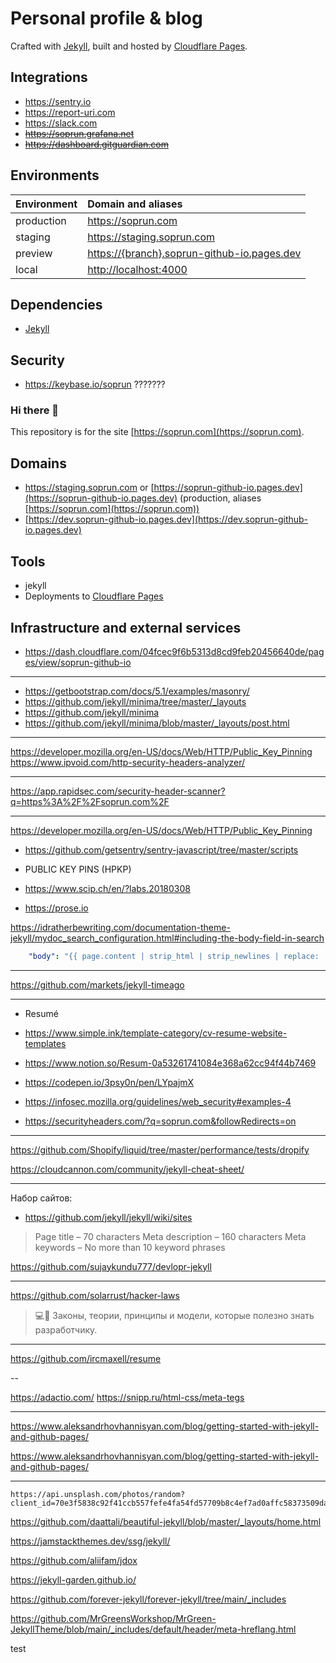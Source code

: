 # Personal profile & blog

Crafted with [Jekyll](https://github.com/mojombo/jekyll), built and hosted by
[Cloudflare Pages](https://developers.cloudflare.com/pages/).

## Integrations

- <https://sentry.io>
- <https://report-uri.com>
- <https://slack.com>
- ~~<https://soprun.grafana.net>~~
- ~~<https://dashboard.gitguardian.com>~~

## Environments

| Environment | Domain and aliases                          |
|:------------|:--------------------------------------------|
| production  | <https://soprun.com>                          |
| staging     | <https://staging.soprun.com>                  |
| preview     | <https://{branch}.soprun-github-io.pages.dev> |
| local       | <http://localhost:4000>                       |

## Dependencies

- [Jekyll](https://github.com/mojombo/jekyll/)

## Security

- <https://keybase.io/soprun> ???????

### Hi there 👋

This repository is for the site [https://soprun.com](https://soprun.com).

## Domains

- <https://staging.soprun.com> or [https://soprun-github-io.pages.dev](https://soprun-github-io.pages.dev) (production,
  aliases [https://soprun.com](https://soprun.com))
- [https://dev.soprun-github-io.pages.dev](https://dev.soprun-github-io.pages.dev)

## Tools

- jekyll
- Deployments to [Cloudflare Pages](https://developers.cloudflare.com/pages/)

## Infrastructure and external services

- <https://dash.cloudflare.com/04fcec9f6b5313d8cd9feb20456640de/pages/view/soprun-github-io>

---

- <https://getbootstrap.com/docs/5.1/examples/masonry/>
- <https://github.com/jekyll/minima/tree/master/_layouts>
- <https://github.com/jekyll/minima>
- <https://github.com/jekyll/minima/blob/master/_layouts/post.html>

---

<https://developer.mozilla.org/en-US/docs/Web/HTTP/Public_Key_Pinning>
<https://www.ipvoid.com/http-security-headers-analyzer/>

---

<https://app.rapidsec.com/security-header-scanner?q=https%3A%2F%2Fsoprun.com%2F>

---

<https://developer.mozilla.org/en-US/docs/Web/HTTP/Public_Key_Pinning>

- <https://github.com/getsentry/sentry-javascript/tree/master/scripts>

- PUBLIC KEY PINS (HPKP)
- <https://www.scip.ch/en/?labs.20180308>

- <https://prose.io>

<https://idratherbewriting.com/documentation-theme-jekyll/mydoc_search_configuration.html#including-the-body-field-in-search>

```yaml
    "body": "{{ page.content | strip_html | strip_newlines | replace: '\', '\\\\' | replace: '"', '\\"' | replace: ' ', '    ' } }",
```

---

<https://github.com/markets/jekyll-timeago>

---

- Resumé
- <https://www.simple.ink/template-category/cv-resume-website-templates>
- <https://www.notion.so/Resum-0a53261741084e368a62cc94f44b7469>

- <https://codepen.io/3psy0n/pen/LYpajmX>

- <https://infosec.mozilla.org/guidelines/web_security#examples-4>

- <https://securityheaders.com/?q=soprun.com&followRedirects=on>

---

<https://github.com/Shopify/liquid/tree/master/performance/tests/dropify>

<https://cloudcannon.com/community/jekyll-cheat-sheet/>

---

Набор сайтов:

- <https://github.com/jekyll/jekyll/wiki/sites>

> Page title – 70 characters
> Meta description – 160 characters
> Meta keywords – No more than 10 keyword phrases

<https://github.com/sujaykundu777/devlopr-jekyll>

---

<https://github.com/solarrust/hacker-laws>

> 💻📖 Законы, теории, принципы и модели, которые полезно знать разработчику.

---

<https://github.com/ircmaxell/resume>

--

<https://adactio.com/>
<https://snipp.ru/html-css/meta-tegs>

---

<https://www.aleksandrhovhannisyan.com/blog/getting-started-with-jekyll-and-github-pages/>

<https://www.aleksandrhovhannisyan.com/blog/getting-started-with-jekyll-and-github-pages/>

---

```text
https://api.unsplash.com/photos/random?client_id=70e3f5838c92f41ccb557fefe4fa54fd57709b8c4ef7ad0affc58373509da78c
```

<https://github.com/daattali/beautiful-jekyll/blob/master/_layouts/home.html>

<https://jamstackthemes.dev/ssg/jekyll/>

<https://github.com/aliifam/jdox>

<https://jekyll-garden.github.io/>

<https://github.com/forever-jekyll/forever-jekyll/tree/main/_includes>

<https://github.com/MrGreensWorkshop/MrGreen-JekyllTheme/blob/main/_includes/default/header/meta-hreflang.html>


test
